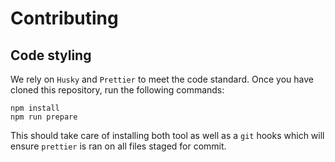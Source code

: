 # Contributing

## Code styling

We rely on `Husky` and `Prettier` to meet the code standard. Once you have cloned this repository, run the following commands:

```shell
npm install
npm run prepare
```

This should take care of installing both tool as well as a `git` hooks which will ensure `prettier` is ran on all files staged for commit.